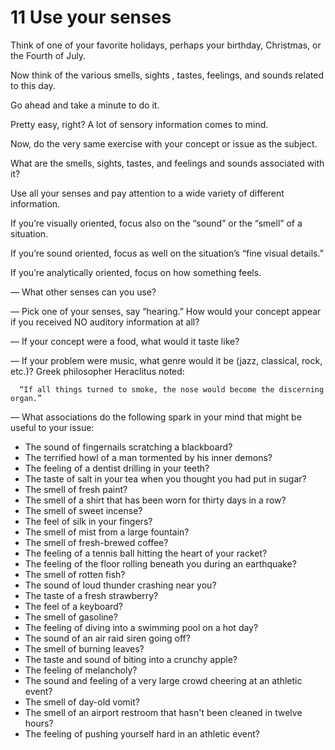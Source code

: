 # 11 Use your senses

Think of one of your favorite holidays, perhaps your birthday, Christmas, or the Fourth of July.

Now think of the various smells, sights , tastes, feelings, and sounds related to this day.

Go ahead and take a minute to do it.

Pretty easy, right? A lot of sensory information comes to mind.

Now, do the very same exercise with your concept or issue as the subject.

What are the smells, sights, tastes, and feelings and sounds associated with it?

Use all your senses and pay attention to a wide variety of different information.

If you’re visually oriented, focus also on the “sound” or the “smell” of a situation.

If you’re sound oriented, focus as well on the situation’s “fine visual details.”

If you’re analytically oriented, focus on how something feels.

— What other senses can you use?

— Pick one of your senses, say “hearing.” How would your concept appear if you received NO auditory information at all?

— If your concept were a food, what would it taste like?

— If your problem were music, what genre would it be (jazz, classical, rock, etc.)?
Greek philosopher Heraclitus noted: 
      
      “If all things turned to smoke, the nose would become the discerning organ.”

— What associations do the following spark in your mind that might be useful to your issue:

* The sound of fingernails scratching a blackboard?
* The terrified howl of a man tormented by his inner demons?
* The feeling of a dentist drilling in your teeth?
* The taste of salt in your tea when you thought you had put in sugar?
* The smell of fresh paint?
* The smell of a shirt that has been worn for thirty days in a row?
* The smell of sweet incense?
* The feel of silk in your fingers?
* The smell of mist from a large fountain?
* The smell of fresh-brewed coffee?
* The feeling of a tennis ball hitting the heart of your racket?
* The feeling of the floor rolling beneath you during an earthquake?
* The smell of rotten fish?
* The sound of loud thunder crashing near you?
* The taste of a fresh strawberry?
* The feel of a keyboard?
* The smell of gasoline?
* The feeling of diving into a swimming pool on a hot day?
* The sound of an air raid siren going off?
* The smell of burning leaves?
* The taste and sound of biting into a crunchy apple?
* The feeling of melancholy?
* The sound and feeling of a very large crowd cheering at an athletic event?
* The smell of day-old vomit?
* The smell of an airport restroom that hasn't been cleaned in twelve hours?
* The feeling of pushing yourself hard in an athletic event?
